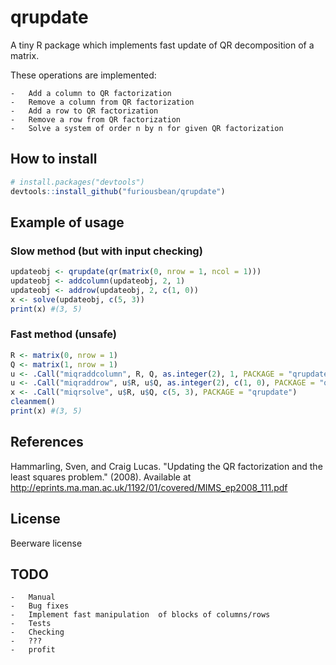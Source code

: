 # qrupdate
A tiny R package which implements fast update of QR decomposition of a matrix.

These operations are implemented:

    -   Add a column to QR factorization
    -   Remove a column from QR factorization
    -   Add a row to QR factorization
    -   Remove a row from QR factorization
    -   Solve a system of order n by n for given QR factorization

## How to install
```r
# install.packages("devtools")
devtools::install_github("furiousbean/qrupdate")
```

## Example of usage
### Slow method (but with input checking)
```r
updateobj <- qrupdate(qr(matrix(0, nrow = 1, ncol = 1)))
updateobj <- addcolumn(updateobj, 2, 1)
updateobj <- addrow(updateobj, 2, c(1, 0))
x <- solve(updateobj, c(5, 3))
print(x) #(3, 5)
```

### Fast method (unsafe)
```r
R <- matrix(0, nrow = 1)
Q <- matrix(1, nrow = 1)
u <- .Call("miqraddcolumn", R, Q, as.integer(2), 1, PACKAGE = "qrupdate")
u <- .Call("miqraddrow", u$R, u$Q, as.integer(2), c(1, 0), PACKAGE = "qrupdate")
x <- .Call("miqrsolve", u$R, u$Q, c(5, 3), PACKAGE = "qrupdate")
cleanmem()
print(x) #(3, 5)
```

## References
Hammarling, Sven, and Craig Lucas. "Updating the QR factorization and the least squares problem." (2008). Available at http://eprints.ma.man.ac.uk/1192/01/covered/MIMS_ep2008_111.pdf

## License
Beerware license

## TODO
    -   Manual
    -   Bug fixes
    -   Implement fast manipulation  of blocks of columns/rows
    -   Tests
    -   Checking
    -   ???
    -   profit
